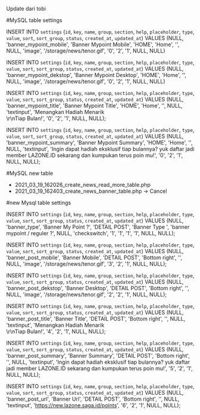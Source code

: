 Update dari tobi

#MySQL table settings

INSERT INTO `settings` (`id`, `key`, `name`, `group`, `section`, `help`, `placeholder`, `type`, `value`, `sort`, `sort_group`, `status`, `created_at`, `updated_at`) VALUES (NULL, 'banner_mypoint_mobile', 'Banner Mypoint Mobile', 'HOME', 'Home', '', NULL, 'image', '/storage/news/tenor.gif', '0', '2', '1', NULL, NULL)


INSERT INTO `settings` (`id`, `key`, `name`, `group`, `section`, `help`, `placeholder`, `type`, `value`, `sort`, `sort_group`, `status`, `created_at`, `updated_at`) VALUES (NULL, 'banner_mypoint_dekstop', 'Banner Mypoint Desktop', 'HOME', 'Home', '', NULL, 'image', '/storage/news/tenor.gif', '0', '2', '1', NULL, NULL)


INSERT INTO `settings` (`id`, `key`, `name`, `group`, `section`, `help`, `placeholder`, `type`, `value`, `sort`, `sort_group`, `status`, `created_at`, `updated_at`) VALUES (NULL, 'banner_mypoint_title', 'Banner Mypoint Title', 'HOME', 'Home', '', NULL, 'textinput', 'Menangkan Hadiah Menarik <br>\r\nTiap Bulan!', '0', '2', '1', NULL, NULL);

INSERT INTO `settings` (`id`, `key`, `name`, `group`, `section`, `help`, `placeholder`, `type`, `value`, `sort`, `sort_group`, `status`, `created_at`, `updated_at`) VALUES (NULL, 'banner_mypoint_summary', 'Banner Mypoint Summary', 'HOME', 'Home', '', NULL, 'textinput', 'Ingin dapat hadiah eksklusif tiap bulannya? yuk daftar jadi member LAZONE.ID sekarang dan kumpukan terus poin mu!', '0', '2', '1', NULL, NULL);


#MySQL new table

- 2021_03_19_162026_create_news_read_more_table.php
- 2021_03_19_162403_create_news_banner_table.php -> Cancel


#new Mysql table settings

INSERT INTO `settings` (`id`, `key`, `name`, `group`, `section`, `help`, `placeholder`, `type`, `value`, `sort`, `sort_group`, `status`, `created_at`, `updated_at`) VALUES (NULL, 'banner_type', 'Banner My Point ?', 'DETAIL POST', 'Banner Type
', 'banner mypoint / reguler ?', NULL, 'checkswitch', '1', '1', '1', '1', NULL, NULL);


INSERT INTO `settings` (`id`, `key`, `name`, `group`, `section`, `help`, `placeholder`, `type`, `value`, `sort`, `sort_group`, `status`, `created_at`, `updated_at`) VALUES (NULL, 'banner_post_mobile', 'Banner Mobile', 'DETAIL POST', 'Bottom right', '', NULL, 'image', '/storage/news/tenor.gif', '3', '2', '1', NULL, NULL);


INSERT INTO `settings` (`id`, `key`, `name`, `group`, `section`, `help`, `placeholder`, `type`, `value`, `sort`, `sort_group`, `status`, `created_at`, `updated_at`) VALUES (NULL, 'banner_post_dekstop', 'Banner Desktop', 'DETAIL POST', 'Bottom right', '', NULL, 'image', '/storage/news/tenor.gif', '2', '2', '1', NULL, NULL);


INSERT INTO `settings` (`id`, `key`, `name`, `group`, `section`, `help`, `placeholder`, `type`, `value`, `sort`, `sort_group`, `status`, `created_at`, `updated_at`) VALUES (NULL, 'banner_post_title', 'Banner Title', 'DETAIL POST', 'Bottom right', '', NULL, 'textinput', 'Menangkan Hadiah Menarik <br>\r\nTiap Bulan!', '4', '2', '1', NULL, NULL);

INSERT INTO `settings` (`id`, `key`, `name`, `group`, `section`, `help`, `placeholder`, `type`, `value`, `sort`, `sort_group`, `status`, `created_at`, `updated_at`) VALUES (NULL, 'banner_post_summary', 'Banner Summary', 'DETAIL POST', 'Bottom right', '', NULL, 'textinput', 'Ingin dapat hadiah eksklusif tiap bulannya? yuk daftar jadi member LAZONE.ID sekarang dan kumpukan terus poin mu!', '5', '2', '1', NULL, NULL);

INSERT INTO `settings` (`id`, `key`, `name`, `group`, `section`, `help`, `placeholder`, `type`, `value`, `sort`, `sort_group`, `status`, `created_at`, `updated_at`) VALUES (NULL, 'banner_post_url', 'Banner Url', 'DETAIL POST', 'Bottom right', '', NULL, 'textinput', 'https://new.lazone.saga.id/points', '6', '2', '1', NULL, NULL);

